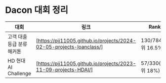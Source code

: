 # Dacon 대회 정리

| 대회 | 링크 | Rank |
| --- | --- | --- |
| 고객 대출등급 분류 해커톤| [https://pjj11005.github.io/projects/2024-02-05-projects-loanclass/] | 130/784(상위 16.5%) |
| HD 현대 AI Challenge | [https://pjj11005.github.io/projects/2023-11-09-projects-HDAI/] | 57/330(상위 18%) |
